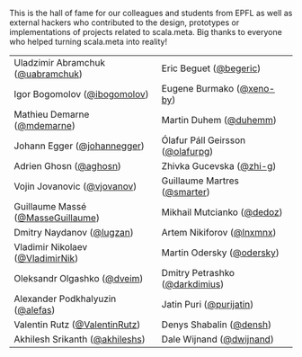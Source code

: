 This is the hall of fame for our colleagues and students from EPFL as well as external hackers
who contributed to the design, prototypes or implementations of projects related to scala.meta.
Big thanks to everyone who helped turning scala.meta into reality!

<table>
  <tr>
    <td width="350px">Uladzimir Abramchuk (<a href="https://github.com/u-abramchuk">@uabramchuk</a>)</td>
    <td width="350px">Eric Beguet (<a href="https://github.com/begeric">@begeric</a>)</td>
  </tr>
  <tr>
    <td width="350px">Igor Bogomolov (<a href="https://github.com/ibogomolov">@ibogomolov</a>)</td>
    <td width="350px">Eugene Burmako (<a href="https://github.com/xeno-by">@xeno-by</a>)</td>
  </tr>
  <tr>
    <td width="350px">Mathieu Demarne (<a href="https://github.com/mdemarne">@mdemarne</a>)</td>
    <td width="350px">Martin Duhem (<a href="https://github.com/duhemm">@duhemm</a>)</td>
  </tr>
  <tr>
    <td width="350px">Johann Egger (<a href="https://github.com/johannegger">@johannegger</a>)</td>
    <td width="350px">Ólafur Páll Geirsson (<a href="https://github.com/olafurpg">@olafurpg</a>)</td>
  </tr>
  <tr>
    <td width="350px">Adrien Ghosn (<a href="https://github.com/aghosn">@aghosn</a>)</td>
    <td width="350px">Zhivka Gucevska (<a href="https://github.com/zhi-g">@zhi-g</a>)</td>
  </tr>
  <tr>
    <td width="350px">Vojin Jovanovic (<a href="https://github.com/vjovanov">@vjovanov</a>)</td>
    <td width="350px">Guillaume Martres (<a href="https://github.com/smarter">@smarter</a>)</td>
  </tr>
  <tr>
    <td width="350px">Guillaume Massé (<a href="https://github.com/MasseGuillaume">@MasseGuillaume</a>)</td>
    <td width="350px">Mikhail Mutcianko (<a href="https://github.com/dedoz">@dedoz</a>)</td>
  </tr>
  <tr>
    <td width="350px">Dmitry Naydanov (<a href="https://github.com/lugzan">@lugzan</a>)</td>
    <td width="350px">Artem Nikiforov (<a href="https://github.com/lnxmnx">@lnxmnx</a>)</td>
  </tr>
  <tr>
    <td width="350px">Vladimir Nikolaev (<a href="https://github.com/VladimirNik">@VladimirNik</a>)</td>
    <td width="350px">Martin Odersky (<a href="https://github.com/odersky">@odersky</a>)</td>
  </tr>
  <tr>
    <td width="350px">Oleksandr Olgashko (<a href="https://github.com/Dveim">@dveim</a>)</td>
    <td width="350px">Dmitry Petrashko (<a href="https://github.com/darkdimius">@darkdimius</a>)</td>
  </tr>
  <tr>
    <td width="350px">Alexander Podkhalyuzin (<a href="https://github.com/alefas">@alefas</a>)</td>
    <td width="350px">Jatin Puri (<a href="https://github.com/purijatin">@purijatin</a>)</td>
  </tr>
  <tr>
    <td width="350px">Valentin Rutz (<a href="https://github.com/ValentinRutz">@ValentinRutz</a>)</td>
    <td width="350px">Denys Shabalin (<a href="https://github.com/densh">@densh</a>)</td>
  </tr>
  <tr>
    <td width="350px">Akhilesh Srikanth (<a href="https://github.com/akhileshs">@akhileshs</a>)</td>
    <td width="350px">Dale Wijnand (<a href="https://github.com/dwijnand">@dwijnand</a>)</td>
  </tr>
</table>
